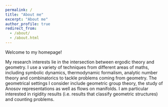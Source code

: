 ```yaml
---
permalink: /
title: "About me"
excerpt: "About me"
author_profile: true
redirect_from: 
  - /about/
  - /about.html
---
```


Welcome to my homepage!

My research interests lie in the intersection between ergodic theory and geometry. 
I use a variety of techniques from different areas of maths, including symbolic dynamics, thermodynamic formalism, analytic number theory and combinatorics 
to tackle problems coming from geometry.  The geometrical settings I consider include geometric group theory, the study of Anosov representations as well 
as flows on manifolds. I am particular interested in rigidity results (i.e. results that classify geometric structures) and counting problems. 


